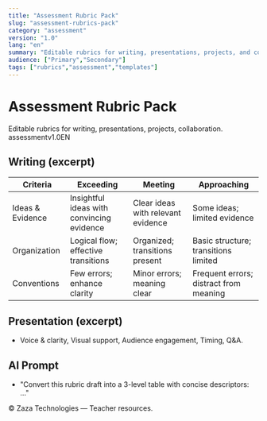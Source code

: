 ```yaml
---
title: "Assessment Rubric Pack"
slug: "assessment-rubrics-pack"
category: "assessment"
version: "1.0"
lang: "en"
summary: "Editable rubrics for writing, presentations, projects, and collaboration."
audience: ["Primary","Secondary"]
tags: ["rubrics","assessment","templates"]
---
```


# Assessment Rubric Pack
<div class="title"><div class="subtitle">Editable rubrics for writing, presentations, projects, collaboration.</div></div>
<div class="badges"><span class="badge">assessment</span><span class="badge">v1.0</span><span class="badge">EN</span></div>

## Writing (excerpt)
| Criteria | Exceeding | Meeting | Approaching |
|---|---|---|---|
| Ideas & Evidence | Insightful ideas with convincing evidence | Clear ideas with relevant evidence | Some ideas; limited evidence |
| Organization | Logical flow; effective transitions | Organized; transitions present | Basic structure; transitions limited |
| Conventions | Few errors; enhance clarity | Minor errors; meaning clear | Frequent errors; distract from meaning |

## Presentation (excerpt)
- Voice & clarity, Visual support, Audience engagement, Timing, Q&A.

## AI Prompt
- "Convert this rubric draft into a 3-level table with concise descriptors: …"
<div class="footer">© Zaza Technologies — Teacher resources.</div>